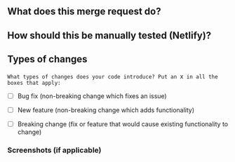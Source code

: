 ## What does this merge request do?


## How should this be manually tested (Netlify)?


## Types of changes

 `What types of changes does your code introduce? Put an `x` in all the boxes that apply:`

- [ ] Bug fix (non-breaking change which fixes an issue)
- [ ] New feature (non-breaking change which adds functionality)
- [ ] Breaking change (fix or feature that would cause existing functionality to change)


### Screenshots (if applicable)

